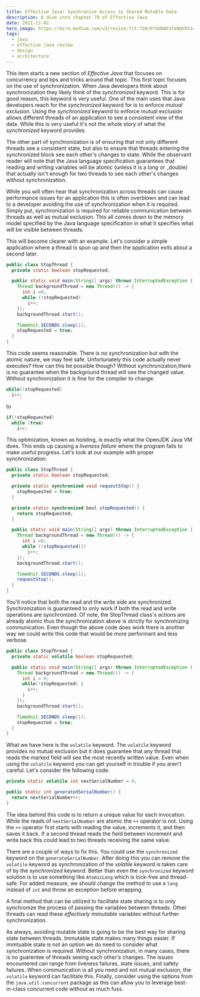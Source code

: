 ```yaml
---
title: Effective Java! Synchronize Access to Shared Mutable Data
description: A dive into chapter 78 of Effective Java
date: 2021-11-02
hero_image: https://miro.medium.com/v2/resize:fit:720/0*hUbWYoYeNQVhh14M
tags:
  - java
  - effective java review
  - design
  - architecture
---
```


This item starts a new section of _Effective Java_ that focuses on concurrency and tips and tricks around that topic. This first topic focuses on the use of synchronization. When Java developers think about synchronization they likely think of the _synchronized_ keyword. This is for good reason, this keyword is very useful. One of the main uses that Java developers reach for the _synchronized_ keyword for is to enforce _mutual exclusion_. Using the _synchronized_ keyword to enforce mutual exclusion allows different threads of an application to see a consistent view of the data. While this is very useful it's not the whole story of what the _synchronized_ keyword provides. 

The other part of synchronization is of ensuring that not only different threads see a consistent state, but also to ensure that threads entering the synchronized block see each other's changes to state. While the observant reader will note that the Java language specification guarantees that reading and writing variables will be atomic (unless it is a _long_ or _double) that actually isn't enough for two threads to see each other's changes without synchronization. 

While you will often hear that synchronization across threads can cause performance issues for an application this is often overblown and can lead to a developer avoiding the use of synchronization when it is required. Simply put, synchronization is required for reliable communication between threads as well as mutual exclusion. This all comes down to the memory model specified by the Java language specification in what it specifies what will be visible between threads. 

This will become clearer with an example. Let's consider a simple application where a thread is spun up and then the application exits about a second later. 

```java
public class StopThread {
  private static boolean stopRequested;

  public static void main(String[] args) throws InterruptedException {
    Thread backgroundThread = new Thread(() -> {
      int i =0;
      while (!stopRequested)
        i++;
    });
    backgroundThread.start();

    TimeUnit.SECONDS.sleep(1);
    stopRequested = true;
  }
}
```

This code seems reasonable. There is no synchronization but with the atomic nature, we may feel safe. Unfortunately this code actually never executes? How can this be possible though? Without synchronization,there is no guarantee when the background thread will see the changed value. Without synchronization it is fine for the compiler to change: 

```java
while(!stopRequested)
  i++;
```

to

```java
if(!stopRequested)
  while (true)
    i++;
```

This optimization, known as hoisting, is exactly what the OpenJDK Java VM does. This ends up causing a _liveness failure_ where the program fails to make useful progress. Let's look at our example with proper synchronization:

```java
public class StopThread {
  private static boolean stopRequested;

  private static synchronized void requestStop() {
    stopRequested = true;
  }

  private static synchronized bool stopRequested() {
    return stopRequested;
  }

  public static void main(String[] args) throws InterruptedException {
    Thread backgroundThread = new Thread(() -> {
      int i =0;
      while (!stopRequested())
        i++;
    });
    backgroundThread.start();

    TimeUnit.SECONDS.sleep(1);
    requestStop();
  }
}
```

You'll notice that both the read and the write side are synchronized. Synchronization is guaranteed to only work if both the read and write operations are synchronized. Of note, the StopThread class's actions are already atomic thus the synchronization above is strictly for synchronizing communication. Even though the above code does work there is another way we could write this code that would be more performant and less verbose. 

```java
public class StopThread {
  private static volatile boolean stopRequested;

  public static void main(String[] args) throws InterruptedException {
    Thread backgroundThread = new Thread(() -> {
      int i = 0;
      while(!stopRequested) {
        i++;
      }
    });
    backgroundThread.start();

    TimeUnit.SECONDS.sleep(1);
    stopRequested = true;  
  }
}
```

What we have here is the `volatile` keyword. The `volatile` keyword provides no mutual exclusion but it does guarantee that any thread that reads the marked field will see the most recently written value. Even when using the `volatile` keyword you can get yourself in trouble if you aren't careful. Let's consider the following code:

```java
private static volatile int nextSerialNumber = 0;

public static int generatedSerialNumber() {
  return nextSerialNumber++;
}
```

The idea behind this code is to return a unique value for each invocation. While the reads of `nextSerialNumber` are atomic the `++` operator is not. Using the `++` operator first starts with reading the value, increments it, and then saves it back. If a second thread reads the field between increment and write back this could lead to two threads receiving the same value.

There are a couple of ways to fix this. You could use the `synchronized` keyword on the `generateSerialNumber`. After doing this you can remove the `volatile` keyword as synchronization of the _volatile_ keyword is taken care of by the _synchronized_ keyword. Better than even the `synchronized` keyword solution is to use something like `AtomicLong` which is lock-free and thread-safe. For added measure, we should change the method to use a `long` instead of `int` and throw an exception before wrapping. 

A final method that can be utilized to facilitate state sharing is to only synchronize the process of passing the variables between threads. Other threads can read these _effectively immutable_ variables without further synchronization. 

As always, avoiding mutable state is going to be the best way for sharing state between threads. Immutable state makes many things easier. If immtuable state is not an option we do need to consider what synchronization is required. Without synchronization, in many cases, there is no guarentee of threads seeing each other's changes. The issues encountered can range from liveness failures, state issues, and safety failures. When communication is all you need and not mutual exclusion, the `volatile` keyword can facilitate this. Finally, consider using the options from the `java.util.concurrent` package as this can allow you to leverage best-in-class concurrent code without as much fuss. 